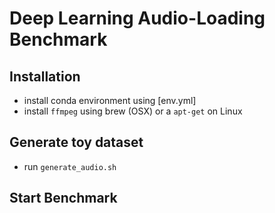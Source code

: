 # Deep Learning Audio-Loading Benchmark

## Installation

* install conda environment using [env.yml]
* install `ffmpeg` using brew (OSX) or a `apt-get` on Linux

## Generate toy dataset

* run `generate_audio.sh`

## Start Benchmark